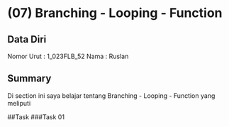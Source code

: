 # (07) Branching - Looping - Function

## Data Diri

Nomor Urut : 1_023FLB_52
Nama : Ruslan

## Summary

Di section ini saya belajar tentang Branching - Looping - Function yang meliputi

##Task
###Task 01

